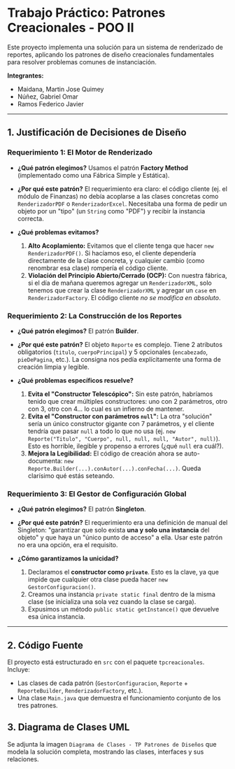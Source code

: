 # Trabajo Práctico: Patrones Creacionales - POO II

Este proyecto implementa una solución para un sistema de renderizado de reportes, aplicando los patrones de diseño creacionales fundamentales para resolver problemas comunes de instanciación.

**Integrantes:**
* Maidana, Martin Jose Quimey
* Núñez, Gabriel Omar
* Ramos Federico Javier

---

## 1. Justificación de Decisiones de Diseño

### Requerimiento 1: El Motor de Renderizado

* **¿Qué patrón elegimos?**
    Usamos el patrón **Factory Method** (implementado como una Fábrica Simple y Estática).

* **¿Por qué este patrón?**
    El requerimiento era claro: el código cliente (ej. el módulo de Finanzas) no debía acoplarse a las clases concretas como `RenderizadorPDF` o `RenderizadorExcel`. Necesitaba una forma de pedir un objeto por un "tipo" (un `String` como "PDF") y recibir la instancia correcta.

* **¿Qué problemas evitamos?**
    1.  **Alto Acoplamiento:** Evitamos que el cliente tenga que hacer `new RenderizadorPDF()`. Si hacíamos eso, el cliente dependería directamente de la clase concreta, y cualquier cambio (como renombrar esa clase) rompería el código cliente.
    2.  **Violación del Principio Abierto/Cerrado (OCP):** Con nuestra fábrica, si el día de mañana queremos agregar un `RenderizadorXML`, solo tenemos que crear la clase `RenderizadorXML` y agregar un `case` en `RenderizadorFactory`. El código cliente *no se modifica en absoluto*.

### Requerimiento 2: La Construcción de los Reportes

* **¿Qué patrón elegimos?**
    El patrón **Builder**.

* **¿Por qué este patrón?**
    El objeto `Reporte` es complejo. Tiene 2 atributos obligatorios (`titulo`, `cuerpoPrincipal`) y 5 opcionales (`encabezado`, `pieDePagina`, etc.). La consigna nos pedía explícitamente una forma de creación limpia y legible.

* **¿Qué problemas específicos resuelve?**
    1.  **Evita el "Constructor Telescópico":** Sin este patrón, habríamos tenido que crear múltiples constructores: uno con 2 parámetros, otro con 3, otro con 4... lo cual es un infierno de mantener.
    2.  **Evita el "Constructor con parámetros `null`":** La otra "solución" sería un único constructor gigante con 7 parámetros, y el cliente tendría que pasar `null` a todo lo que no usa (ej. `new Reporte("Titulo", "Cuerpo", null, null, null, "Autor", null)`). Esto es horrible, ilegible y propenso a errores (¿qué `null` era cuál?).
    3.  **Mejora la Legibilidad:** El código de creación ahora se auto-documenta: `new Reporte.Builder(...).conAutor(...).conFecha(...)`. Queda clarísimo qué estás seteando.

### Requerimiento 3: El Gestor de Configuración Global

* **¿Qué patrón elegimos?**
    El patrón **Singleton**.

* **¿Por qué este patrón?**
    El requerimiento era una definición de manual del Singleton: "garantizar que solo exista **una y solo una instancia** del objeto" y que haya un "único punto de acceso" a ella. Usar este patrón no era una opción, era el requisito.

* **¿Cómo garantizamos la unicidad?**
    1.  Declaramos el **constructor como `private`**. Esto es la clave, ya que impide que cualquier otra clase pueda hacer `new GestorConfiguracion()`.
    2.  Creamos una instancia `private static final` dentro de la misma clase (se inicializa una sola vez cuando la clase se carga).
    3.  Expusimos un método `public static getInstance()` que devuelve esa única instancia.

---

## 2. Código Fuente

El proyecto está estructurado en `src` con el paquete `tpcreacionales`. Incluye:
* Las clases de cada patrón (`GestorConfiguracion`, `Reporte` + `ReporteBuilder`, `RenderizadorFactory`, etc.).
* Una clase `Main.java` que demuestra el funcionamiento conjunto de los tres patrones.

## 3. Diagrama de Clases UML

Se adjunta la imagen `Diagrama de Clases - TP Patrones de Diseños` que modela la solución completa, mostrando las clases, interfaces y sus relaciones.